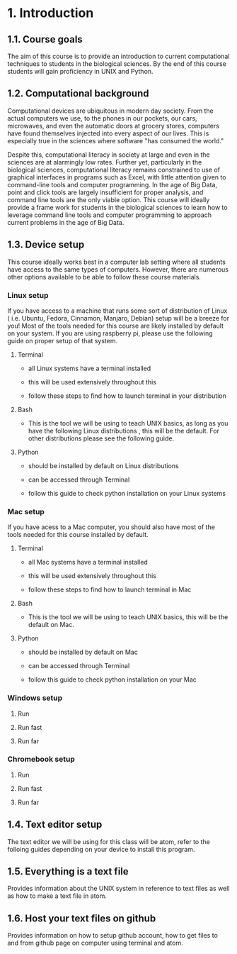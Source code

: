# 1. Introduction



## 1.1. Course goals



The aim of this course is to provide an introduction to current computational techniques to students in the biological sciences. By the end of this course students will gain proficiency in UNIX and Python.



## 1.2. Computational background



Computational devices are ubiquitous in modern day society. From the actual computers we use, to the phones in our pockets, our cars, microwaves, and even the automatic doors at grocery stores, computers have found themselves injected into every aspect of our lives. This is especially true in the sciences where software "has consumed the world."



Despite this, computational literacy in society at large and even in the sciences are at alarmingly low rates. Further yet, particularly in the biological sciences, computational literacy remains constrained to use of graphical interfaces in programs such as Excel, with little attention given to command-line tools and computer programming. In the age of Big Data, point and click tools are largely insufficient for proper analysis, and command line tools are the only viable option. This course will ideally  provide a frame work for students in the biological sciences to learn how to leverage command line tools and computer programming to approach current problems in the age of Big Data.





## 1.3. Device setup



This course ideally works best in a computer lab setting where all students have access to the same types of computers. However, there are numerous other options available to be able to follow these course materials.



###  Linux setup



If you have access to a machine that runs some sort of distribution of Linux \( i.e. Ubuntu, Fedora, Cinnamon, Manjaro, Debian\) setup will be a breeze for you! Most of the tools needed for this course are likely installed by default on your system. If you are using raspberry pi, please use the following guide on proper setup of that system.



1. Terminal

	* all Linux systems have a terminal installed

	* this will be used extensively throughout this

	* follow these steps to find how to launch terminal in your distribution



2. Bash

	* This is the tool we will be using to teach UNIX basics, as long as you have the following Linux distributions , this will be the default. For other distributions please see the following guide.

3. Python

	* should be installed by default on Linux distributions

	* can be accessed through Terminal

	* follow this guide to check python installation on your Linux systems



### Mac setup



If you have acess to a Mac computer, you should also have most of the tools needed for this course installed by default.



1. Terminal

	* all Mac systems have a terminal installed

	* this will be used extensively throughout this

	* follow these steps to find how to launch terminal in Mac



2. Bash

	* This is the tool we will be using to teach UNIX basics, this will be the default on Mac.



3. Python

	* should be installed by default on Mac

	* can be accessed through Terminal

	* follow this guide to check python installation on your Mac



### Windows setup



1. Run

2. Run fast

3. Run far



### Chromebook setup



1. Run

2. Run fast

3. Run far



## 1.4. Text editor setup



The text editor we will be using for this class will be atom, refer to the folloing guides depending on your device to install this program.





## 1.5. Everything is a text file



Provides information about the UNIX system in reference to text files as well as how to make a text file in atom.



## 1.6. Host your text files on github





Provides information on how to setup github account, how to get files to and from github page on computer using terminal and atom.
